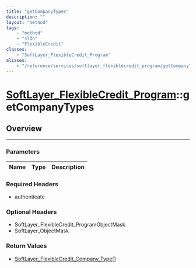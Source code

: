 ```yaml
---
title: "getCompanyTypes"
description: ""
layout: "method"
tags:
    - "method"
    - "sldn"
    - "FlexibleCredit"
classes:
    - "SoftLayer_FlexibleCredit_Program"
aliases:
    - "/reference/services/softlayer_flexiblecredit_program/getCompanyTypes"
---
```

# [SoftLayer_FlexibleCredit_Program](/reference/services/SoftLayer_FlexibleCredit_Program)::getCompanyTypes




## Overview 


-----

### Parameters 
|Name | Type | Description |
| --- | --- | --- |


### Required Headers
* authenticate


### Optional Headers
* SoftLayer_FlexibleCredit_ProgramObjectMask
* SoftLayer_ObjectMask

### Return Values
* <a href='/reference/datatypes/SoftLayer_FlexibleCredit_Company_Type'>SoftLayer_FlexibleCredit_Company_Type[] </a>




